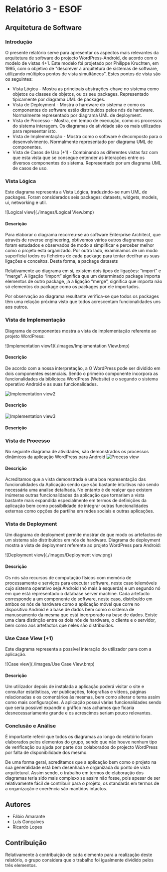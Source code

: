 # Relatório 3 - ESOF #
## Arquitetura de Software ##
### Introdução
O presente relatório serve para apresentar os aspectos mais relevantes da arquitetura de software do projecto WordPress-Android, de acordo com o modelo de vistas 4+1. Este modelo foi projetado por Philippe Kruchten, em 1995, com o objetivo de "descrever a arquitetura de sistemas de software, utilizando múltiplos pontos de vista simultâneos". Estes pontos de vista são os seguintes:

* Vista Lógica - Mostra as principais abstrações-chave no sistema como objetos ou classes de objetos, ou os seu packages. Representado tipicamente por diagrama UML de packages.
* Vista de Deployment - Mostra o hardware do sistema e como os componentes do software estão distribuídos pelos nós de hardware. Normalmente representado por diagrama UML de deployment.
* Vista de Processo - Mostra, em tempo de execução, como os processos do sistema interagem. Os diagramas de atividade são os mais utilizados para representar isto.
* Vista de Implementação - Mostra como o software é decomposto para o desenvolvimento. Normalmente representado por diagrama UML de componentes.
* Vista de Casos de Uso (+1) - Combinando as diferentes vistas faz com que esta vista que se consegue entender as interações entre os diversos componentes do sistema. Representado por um diagrama UML de casos de uso.

### Vista Lógica
Este diagrama representa a Vista Lógica, traduzindo-se num UML de packages. Foram considerados seis packages: datasets, widgets, models, ui, networking e util. 

![Logical view](./images/Logical View.bmp)

 
#### Descrição
Para elaborar o diagrama recorreu-se ao software Enterprise Architect, que através de reverse engineering, obtivemos vários outros diagramas que foram estudados e observados de modo a simplificar e perceber melhor como o projeto está organizado. Por outro lado, examinamos de um modo superficial todos os ficheiros de cada package para tentar decifrar as suas ligações e conceitos. Desta forma, a package datasets
  
Relativamente ao diagrama em si, existem dois tipos de ligações: “import” e “merge”. A ligação “import” significa que um determinado package importa elementos de outro package, já a ligação “merge”, significa que importa não só elementos do package como os packages por ele importados.
	
Por observação ao diagrama resultante verifica-se que todos os packages têm uma relação próxima visto que todos acrescentam funcionalidades uns aos outros.


### Vista de Implementação

Diagrama de componentes mostra a vista de implementação referente ao projeto WordPress:

![Implementation view1](./images/Implementation View.bmp)
#### Descrição
De acordo com a nossa interpretação, a O WordPress pode ser dividido em dois componentes essenciais. Sendo o primeiro componente incorpora as funcionalidades da biblioteca WordPress (Website) e o segundo o sistema operativo Android e as suas funcionalidades.


![Implementation view2](./images/Android.bmp)
#### Descrição

![Implementation view3](./images/source.bmp)
#### Descrição

### Vista de Processo 
No seguinte diagrama de atividades, são demonstrados os processos dinâmicos da aplicação WordPress para Android 
![Process view](./images/process.bmp)

#### Descrição
Acreditamos que a vista demonstrada é uma boa representação das funcionalidades da Aplicação sendo que são bastante intuitivas não sendo necessária uma analise detalhada. No entanto é de realçar que existem inúmeras outras funcionalidades da aplicação que tornariam a vista bastante mais expandida especialmente em termos de definições da aplicação bem como possibilidade de integrar outras funcionalidades externas como opções de partilha em redes sociais e outras aplicações.  

### Vista de Deployment 

Um diagrama de deployment permite mostrar de que modo os artefactos de um sistema são distribuídos em nós de hardware. Diagrama de deployment mostra a vista de deployment referente ao projeto WordPress para Android:

![Deployment view](./images/Deployment view.png)
#### Descrição
Os nós são recursos de computação físicos com memória de processamento e serviços para executar software, neste caso telemóveis cujo sistema operativo seja Android (nó mais à esquerda) e um segundo nó em que está representado o database server machine. 
Cada artefacto corresponde a um componente de software, neste caso, distribuído em ambos os nós de hardware como a aplicação móvel que corre no dispositivo Android e a base de dados bem como o sistema de manuseamento da mesma que está incorporado na base de dados. Existe uma clara distinção entre os dois nós de hardware, o cliente e o servidor, bem como aos artefactos que neles são distribuídos.

### Use Case View (+1) 

Este diagrama representa a possível interação do utilizador para com a aplicação.

![Case view](./images/Use Case View.bmp)
#### Descrição
Um utilizador depois de instalada a aplicação poderá visitar o site e consultar estatísticas, ver publicações, fotografias e vídeos, páginas relacionadas e os comentários às mesmas, bem como alterar o tema assim como mais configurações. A aplicação possui várias funcionalidades sendo que seria possível expandir o gráfico mas achamos que ficaria desnecessariamente grande e os acrescimos seriam pouco relevantes.

### Conclusão e Análise
É importante referir que todos os diagramas ao longo do relatório foram elaborados pelos elementos do grupo, sendo que não houve nenhum tipo de verificação ou ajuda por parte dos colaborados do projecto WordPress por falta de disponibilidade dos mesmo.

De uma forma geral, acreditamos que a aplicação bem como o projeto na sua generalidade está bem desenhada e organizada do ponto de vista arquitetural. Assim sendo, o trabalho em termos de elaboração dos diagramas teria sido mais complexo se assim não fosse, pois apesar de ser relativamente fácil de contribuir para o projeto, os standards em termos de a organização e coerência são mantidos intactos. 


## Autores

* Fábio Amarante
* Luís Gonçalves
* Ricardo Lopes


## Contribuição

Relativamente à contribuição de cada elemento para a realização deste relatório, o grupo considera que o trabalho foi igualmente dividido pelos três elementos.
